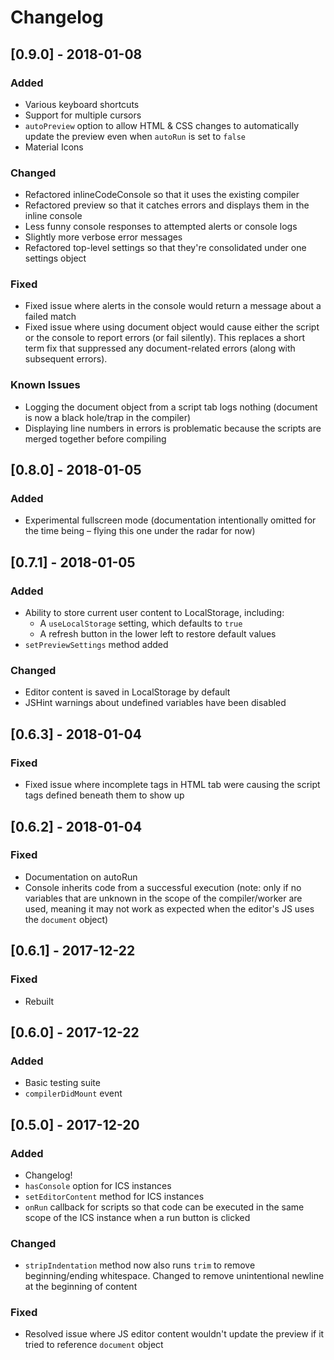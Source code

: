 # Changelog

## [0.9.0] - 2018-01-08
### Added
  - Various keyboard shortcuts 
  - Support for multiple cursors
  - `autoPreview` option to allow HTML & CSS changes to automatically update the preview even when `autoRun` is set to `false`
  - Material Icons

### Changed
  - Refactored inlineCodeConsole so that it uses the existing compiler
  - Refactored preview so that it catches errors and displays them in the inline console
  - Less funny console responses to attempted alerts or console logs
  - Slightly more verbose error messages
  - Refactored top-level settings so that they're consolidated under one settings object

### Fixed
  - Fixed issue where alerts in the console would return a message about a failed match
  - Fixed issue where using document object would cause either the script or the console to report errors (or fail silently). This replaces a short term fix that suppressed any document-related errors (along with subsequent errors).

### Known Issues
  - Logging the document object from a script tab logs nothing (document is now a black hole/trap in the compiler)
  - Displaying line numbers in errors is problematic because the scripts are merged together before compiling

## [0.8.0] - 2018-01-05
### Added
  - Experimental fullscreen mode (documentation intentionally omitted for the time being – flying this one under the radar for now)

## [0.7.1] - 2018-01-05
### Added
  - Ability to store current user content to LocalStorage, including:
    - A `useLocalStorage` setting, which defaults to `true`
    - A refresh button in the lower left to restore default values
  - `setPreviewSettings` method added

### Changed
  - Editor content is saved in LocalStorage by default
  - JSHint warnings about undefined variables have been disabled

## [0.6.3] - 2018-01-04
### Fixed
  - Fixed issue where incomplete tags in HTML tab were causing the script tags defined beneath them to show up

## [0.6.2] - 2018-01-04
### Fixed
  - Documentation on autoRun 
  - Console inherits code from a successful execution (note: only if no variables that are unknown in the scope of the compiler/worker are used, meaning it may not work as expected when the editor's JS uses the `document` object)

## [0.6.1] - 2017-12-22
### Fixed
  - Rebuilt 

## [0.6.0] - 2017-12-22
### Added
  - Basic testing suite
  - `compilerDidMount` event

## [0.5.0] - 2017-12-20
### Added
  - Changelog!
  - `hasConsole` option for ICS instances
  - `setEditorContent` method for ICS instances
  - `onRun` callback for scripts so that code can be executed in the same scope of the ICS instance when a run button is clicked

### Changed
  - `stripIndentation` method now also runs `trim` to remove beginning/ending whitespace. Changed to remove unintentional newline at the beginning of content

### Fixed
  - Resolved issue where JS editor content wouldn't update the preview if it tried to reference `document` object